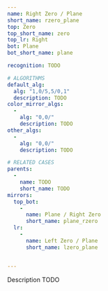 ```yaml
---
name: Right Zero / Plane
short_name: rzero_plane
top: Zero
top_short_name: zero
top_lr: Right
bot: Plane
bot_short_name: plane

recognition: TODO

# ALGORITHMS
default_alg:
  alg: "1,0/5,5/0,1"
  description: TODO
color_mirror_algs:
  -
    alg: "0,0/"
    description: TODO
other_algs:
  -
    alg: "0,0/"
    description: TODO

# RELATED CASES
parents:
  -
    name: TODO
    short_name: TODO
mirrors:
  top_bot:
    -
      name: Plane / Right Zero
      short_name: plane_rzero
  lr:
    -
      name: Left Zero / Plane
      short_name: lzero_plane


---
```


Description TODO


